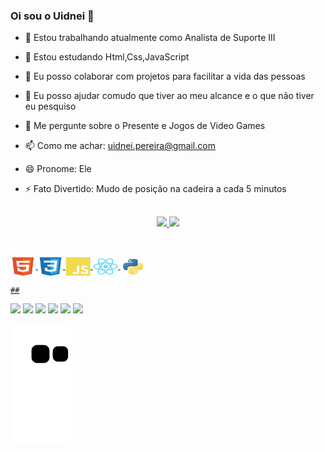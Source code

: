 ### Oi sou o Uidnei 👋

<!--
**Uidnei/Uidnei** is a ✨ _special_ ✨ repository because its `README.md` (this file) appears on your GitHub profile.

Here are some ideas to get you started:
-->

- 🔭 Estou trabalhando atualmente como Analista de Suporte III
- 🌱 Estou estudando Html,Css,JavaScript
- 👯 Eu posso colaborar com projetos para facilitar a vida das pessoas
- 🤔 Eu posso ajudar comudo que tiver ao meu alcance e o que não tiver eu pesquiso
- 💬 Me pergunte sobre o Presente e Jogos de Video Games 
- 📫 Como me achar: uidnei.pereira@gmail.com
- 😄 Pronome: Ele
- ⚡ Fato Divertido: Mudo de posição na cadeira a cada 5 minutos

  ##

<div align="center">
  <a href="https://github.com/Uidnei">
  <img height="180em" src="https://github-readme-stats.vercel.app/api?username=uidnei&show_icons=true&theme=tokyonight&include_all_commits=true&count_private=true"/>
  <img height="180em" src="https://github-readme-stats.vercel.app/api/top-langs/?username=uidnei&layout=compact&langs_count=7&theme=tokyonight"/>
</div>
  
  ##
  
  <div style="display: inline_block"><br>  
  <img align="center" alt="Uid-HTML" height="30" width="40" src="https://raw.githubusercontent.com/devicons/devicon/master/icons/html5/html5-original.svg">
  <img align="center" alt="Uid-CSS" height="30" width="40" src="https://raw.githubusercontent.com/devicons/devicon/master/icons/css3/css3-original.svg">
  <img align="center" alt="Uid-Js" height="30" width="40" src="https://raw.githubusercontent.com/devicons/devicon/master/icons/javascript/javascript-plain.svg">
  <img align="center" alt="Uid-React" height="30" width="40" src="https://raw.githubusercontent.com/devicons/devicon/master/icons/react/react-original.svg">
  <img align="center" alt="Uid-Python" height="30" width="40" src="https://raw.githubusercontent.com/devicons/devicon/master/icons/python/python-original.svg">
  </div>
  
    ##
    
  <div> 
  <a href="https://www.youtube.com/channel/UC_-uuuZbY0AAt9CViNzvc-Q" target="_blank"><img src="https://img.shields.io/badge/YouTube-FF0000?style=for-the-badge&logo=youtube&logoColor=white" target="_blank"></a>
  <a href="https://instagram.com/rafaballerini" target="_blank"><img src="https://img.shields.io/badge/-Instagram-%23E4405F?style=for-the-badge&logo=instagram&logoColor=white" target="_blank"></a>
 	<a href="https://www.twitch.tv/rafaballerinii" target="_blank"><img src="https://img.shields.io/badge/Twitch-9146FF?style=for-the-badge&logo=twitch&logoColor=white" target="_blank"></a>
 <a href="https://discord.gg/wagxzStdcR" target="_blank"><img src="https://img.shields.io/badge/Discord-7289DA?style=for-the-badge&logo=discord&logoColor=white" target="_blank"></a> 
  <a href = "mailto:contatorafaballerini@gmail.com"><img src="https://img.shields.io/badge/-Gmail-%23333?style=for-the-badge&logo=gmail&logoColor=white" target="_blank"></a>
  <a href="https://www.linkedin.com/in/rafaella-ballerini-45875016a" target="_blank"><img src="https://img.shields.io/badge/-LinkedIn-%230077B5?style=for-the-badge&logo=linkedin&logoColor=white" target="_blank"></a> 
 
  ![Snake animation](https://github.com/rafaballerini/rafaballerini/blob/output/github-contribution-grid-snake.svg)
 
</div>

  

